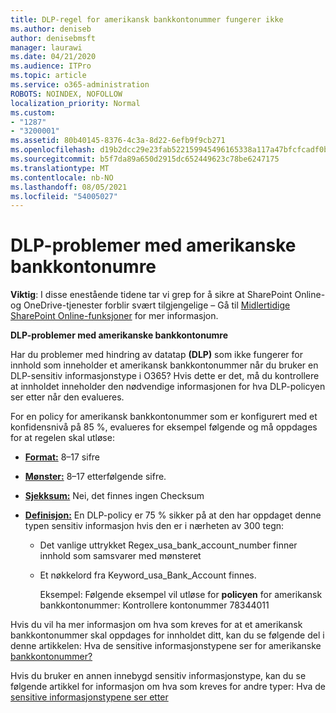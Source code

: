 ```yaml
---
title: DLP-regel for amerikansk bankkontonummer fungerer ikke
ms.author: deniseb
author: denisebmsft
manager: laurawi
ms.date: 04/21/2020
ms.audience: ITPro
ms.topic: article
ms.service: o365-administration
ROBOTS: NOINDEX, NOFOLLOW
localization_priority: Normal
ms.custom:
- "1287"
- "3200001"
ms.assetid: 80b40145-8376-4c3a-8d22-6efb9f9cb271
ms.openlocfilehash: d19b2dcc29e23fab522159945496165338a117a47bfcfcadf0b93e4e5f14464f
ms.sourcegitcommit: b5f7da89a650d2915dc652449623c78be6247175
ms.translationtype: MT
ms.contentlocale: nb-NO
ms.lasthandoff: 08/05/2021
ms.locfileid: "54005027"
---
```

# <a name="dlp-issues-with-us-bank-account-numbers"></a>DLP-problemer med amerikanske bankkontonumre

**Viktig**: I disse enestående tidene tar vi grep for å sikre at SharePoint Online-og OneDrive-tjenester forblir svært tilgjengelige – Gå til [Midlertidige SharePoint Online-funksjoner](https://aka.ms/ODSPAdjustments) for mer informasjon.

**DLP-problemer med amerikanske bankkontonumre**

Har du problemer med hindring av datatap **(DLP)** som ikke fungerer for innhold som inneholder et amerikansk bankkontonummer når du bruker en DLP-sensitiv informasjonstype i O365?  Hvis dette er det, må du kontrollere at innholdet inneholder den nødvendige informasjonen for hva DLP-policyen ser etter når den evalueres.
  
For en policy  for amerikansk bankkontonummer som er konfigurert med et konfidensnivå på 85 %, evalueres for eksempel følgende og må oppdages for at regelen skal utløse:
  
- **[Format:](https://docs.microsoft.com/microsoft-365/compliance/sensitive-information-type-entity-definitions#format-77)** 8–17 sifre

- **[Mønster:](https://docs.microsoft.com/microsoft-365/compliance/sensitive-information-type-entity-definitions#pattern-77)** 8–17 etterfølgende sifre.

- **[Sjekksum:](https://docs.microsoft.com/microsoft-365/compliance/sensitive-information-type-entity-definitions#checksum-76)** Nei, det finnes ingen Checksum

- **[Definisjon:](https://docs.microsoft.com/microsoft-365/compliance/sensitive-information-type-entity-definitions)** En DLP-policy er 75 % sikker på at den har oppdaget denne typen sensitiv informasjon hvis den er i nærheten av 300 tegn:

  - Det vanlige uttrykket Regex_usa_bank_account_number finner innhold som samsvarer med mønsteret

  - Et nøkkelord fra Keyword_usa_Bank_Account finnes.

    Eksempel: Følgende eksempel vil utløse for **policyen** for amerikansk bankkontonummer: Kontrollere kontonummer 78344011

Hvis du vil ha mer  informasjon om hva som kreves for at et amerikansk bankkontonummer skal oppdages for innholdet ditt, kan du se følgende del i denne artikkelen: Hva de sensitive informasjonstypene ser for amerikanske [bankkontonummer?](https://docs.microsoft.com/microsoft-365/compliance/sensitive-information-type-entity-definitions#us-bank-account-number)
  
Hvis du bruker en annen innebygd sensitiv informasjonstype, kan du se følgende artikkel for informasjon om hva som kreves for andre typer: Hva de [sensitive informasjonstypene ser etter](https://docs.microsoft.com/microsoft-365/compliance/sensitive-information-type-entity-definitions)
  
